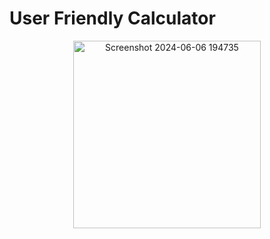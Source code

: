 # User Friendly Calculator

<div align="center">
    <img src="https://github.com/Sowmika-Arul/Calculator/assets/171491614/6bc307b0-73b7-4b8f-9c81-8177f9dd2d55" alt="Screenshot 2024-06-06 194735" width="300" height="300">
</div>

